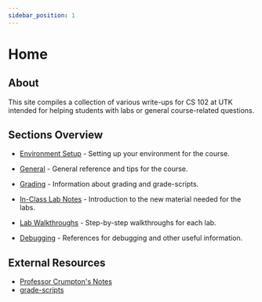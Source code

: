 ```yaml
---
sidebar_position: 1
---
```


# Home

## About

This site compiles a collection of various write-ups for CS 102 at UTK intended for helping students with labs or general course-related questions.

## Sections Overview

- [Environment Setup](/docs/category/env-setup) - Setting up
  your environment for the course.

- [General](/docs/category/general) - General reference and tips
  for the course.

- [Grading](/docs/category/grading) - Information about grading
  and grade-scripts.

- [In-Class Lab Notes](/docs/category/in-class-lab-notes) - Introduction
  to the new material needed for the labs.

- [Lab Walkthroughs](/docs/category/lab-walkthroughs) - Step-by-step
  walkthroughs for each lab.

- [Debugging](/docs/category/debugging) - References for debugging
  and other useful information.

## External Resources

- [Professor Crumpton's Notes](https://camille-chanel.github.io/cs102/)
- [grade-scripts](https://github.com/seeker-3/cs102-resources/tree/main/tests)
